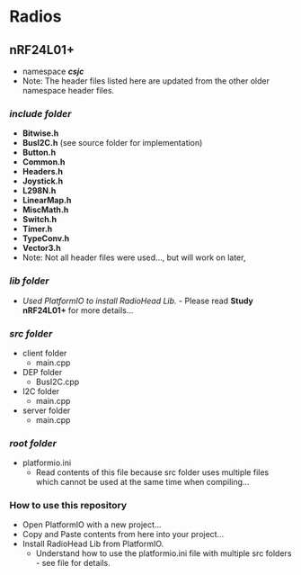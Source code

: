 # Radios

## nRF24L01+

- namespace ***csjc***
- Note: The header files listed here are updated from the other older namespace header files.

### ***include folder***
- **Bitwise.h** 
- **BusI2C.h** (see source folder for implementation)
- **Button.h**
- **Common.h**
- **Headers.h**
- **Joystick.h**   
- **L298N.h** 
- **LinearMap.h**    
- **MiscMath.h** 
- **Switch.h**
- **Timer.h**   
- **TypeConv.h**  
- **Vector3.h**  
- Note: Not all header files were used...,  but will work on later,

### ***lib folder***
-  *Used PlatformIO to install RadioHead Lib.* - Please read **Study nRF24L01+** for more details...

### ***src folder***

- client folder
    - main.cpp
- DEP folder
    - BusI2C.cpp
- I2C folder
    - main.cpp
- server folder
    - main.cpp

### ***root folder***

- platformio.ini
    - Read contents of this file because src folder uses multiple files which cannot be used at the same time when compiling...

### How to use this repository
- Open PlatformIO with a new project...
- Copy and Paste contents from here into your project...
- Install RadioHead Lib from PlatformIO.
    - Understand how to use the platformio.ini file with multiple src folders - see file for details.